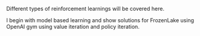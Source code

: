Different types of reinforcement learnings will be covered here.

I begin with model based learning and show solutions for FrozenLake using OpenAI gym using value iteration and policy iteration. 
